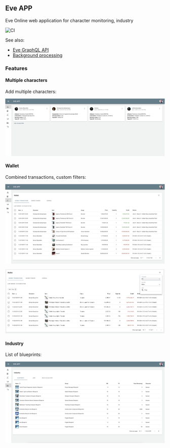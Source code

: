 ## Eve APP

Eve Online web application for character monitoring, industry

![CI](https://github.com/dariusbakunas/eve-app/workflows/CI/badge.svg)

See also: 

* [Eve GraphQL API](https://github.com/dariusbakunas/eve-api)
* [Background processing](https://github.com/dariusbakunas/eve-processors)

### Features

#### Multiple characters

Add multiple characters:

![characters](docs/img/characters.png)

#### Wallet

Combined transactions, custom filters:

![transactions](docs/img/transactions.png)

![filters](docs/img/transaction_filters.png)

#### Industry

List of blueprints:

![blueprints](docs/img/blueprints.png)
